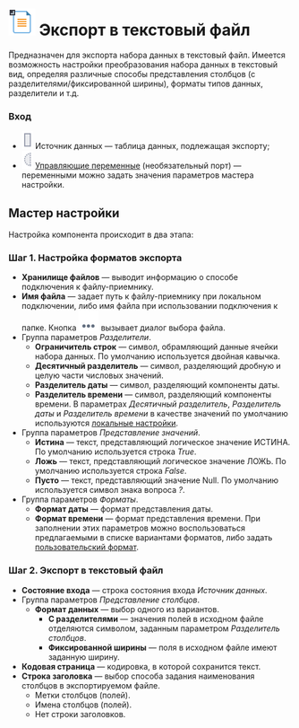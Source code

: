 # ![](../../images/icons/vendors/exporttextfile.svg) Экспорт в текстовый файл

Предназначен для экспорта набора данных в текстовый файл. Имеется возможность настройки преобразования набора данных в текстовый вид, определяя различные способы представления столбцов (с разделителями/фиксированной ширины), форматы типов данных, разделители и т.д.

### Вход

* ![](../../images/icons/ports/input_table_inactive.svg) Источник данных — таблица данных, подлежащая экспорту;
* ![](../../images/icons/ports/optional_input_variable_inactive.svg) [Управляющие переменные](../../scenario/variables/control-variables.md) (необязательный порт) — переменными можно задать значения параметров мастера настройки.

## Мастер настройки

Настройка компонента происходит в два этапа:

### Шаг 1. Настройка форматов экспорта

* **Хранилище файлов** — выводит информацию о способе подключения к файлу-приемнику.
* **Имя файла** — задает путь к файлу-приемнику при локальном подключении, либо имя файла при использовании подключения к папке. Кнопка ![](../../media/app/icons/toolbar-18/browse.svg) вызывает диалог выбора файла.
* Группа параметров *Разделители*.
  * **Ограничитель строк** — символ, обрамляющий данные ячейки набора данных. По умолчанию используется двойная кавычка.
  * **Десятичный разделитель** — символ, разделяющий дробную и целую части числовых значений.
  * **Разделитель даты** — символ, разделяющий компоненты даты.
  * **Разделитель времени** — символ, разделяющий компоненты времени. В параметрах *Десятичный разделитель*, *Разделитель даты* и *Разделитель времени* в качестве значений по умолчанию используются [локальные настройки](../../scenario/local-settings.md).
* Группа параметров *Представление значений*.
  * **Истина** — текст, представляющий логическое значение ИСТИНА. По умолчанию используется строка *True*.
  * **Ложь** — текст, представляющий логическое значение ЛОЖЬ. По умолчанию используется строка *False*.
  * **Пусто** — текст, представляющий значение Null. По умолчанию используется символ знака вопроса *?*.
* Группа параметров *Форматы*.
  * **Формат даты** — формат представления даты.
  * **Формат времени** — формат представления времени. При заполнении этих параметров можно воспользоваться предлагаемыми в списке вариантами форматов, либо задать [пользовательский формат](./txt_csv/datetime_formats.md).

### Шаг 2. Экспорт в текстовый файл

* **Состояние входа** — строка состояния входа *Источник данных*.
* Группа параметров *Представление столбцов*.
  * **Формат данных** — выбор одного из вариантов.
    * **С разделителями** — значения полей в исходном файле отделяются символом, заданным параметром *Разделитель столбцов*.
    * **Фиксированной ширины** — поля в исходном файле имеют заданную ширину.
* **Кодовая страница** — кодировка, в которой сохранится текст.
* **Строка заголовка** — выбор способа задания наименования столбцов в экспортируемом файле.
  * Метки столбцов (полей).
  * Имена столбцов (полей).
  * Нет строки заголовков.
